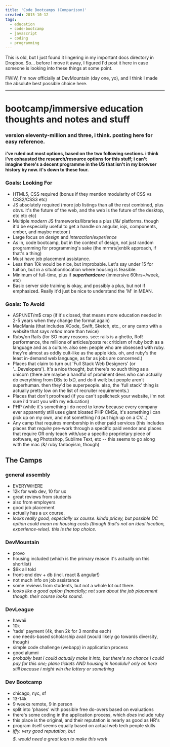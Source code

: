 ```yaml
---
title: 'Code Bootcamps (Comparison)'
created: 2015-10-12
tags:
  - education
  - code-bootcamp
  - javascript
  - coding
  - programming
---
```


This is old, but I just found it lingering in my important docs directory in
Dropbox. So... before I move it away, I figured I'd post it here in case
someone is looking into these things at some point.

FWIW, I'm now officially at DevMountain (day one, yo), and I think I made the
absolute best possible choice here.

---------

# bootcamp/immersive education thoughts and notes and stuff
### version eleventy-million and three, i think. posting here for easy reference.
#### i've ruled out most options, based on the two following sections. i think i've exhausted the research/resource options for this stuff; i can't imagine there's a decent programme in the US that isn't in my browser history by now. it's down to these four.

### Goals: Looking For
* HTML5, CSS required (bonus if they mention modularity of CSS vs CSS2/CSS3 etc)
* JS absolutely required (more job listings than all the rest combined, plus obvs. it's the future of the web, and the web is the future of the desktop, etc etc etc)
* Multiple _modern_ JS frameworks/libraries a plus (/&/ platforms. though it'd be especially useful to get a handle on angular, iojs, components, ember, and maybe meteor.)
* Large focus on _design_ and _interaction/experience_
* As in, code bootcamp, but in the context of design, not just random programming for programming's sake (the mrmrs/jxnblk approach, if that's a thing)
* Must have job placement assistance.
* Less than 10k would be nice, but improbable. Let's say under 15 for tuition, but in a situation/location where housing is feasible.
* Minimum of full-time, plus if _**superhardcore**_ (immersive 60hrs+/week, etc)
* Basic server side training is okay, and possibly a plus, but not if emphasized. Really it'd just be nice to understand the 'M' in MEAN.

### Goals: To Avoid
* ASP/.NET/m$ crap (if it's closed, that means more education needed in 2-5 years when they change the format again)
* MacMania (that includes XCode, Swift, Sketch, etc., or any camp with a website that says _retina_ more than twice)
* Ruby/on Rails (for SO many reasons. see: rails is a ghetto, RoR performance, the millions of articles/posts re: criticism of ruby both as a language and as a culture. also see: people who are obsessed with ruby. they're almost as oddly cult-like as the apple kids. oh, and ruby's the least in-demand web language, as far as jobs are concerned.)
* Places that claim to turn out 'Full Stack Web Designers' (or '...Developers'). It's a nice thought, but there's no such thing as a unicorn (there are maybe a handful of prominent devs who can actually do everything from DBs to IxD, and do it well; but people aren't superhuman. then they'd be superpeople. also, the 'full stack' thing is actually pretty low on the list of recruiter requirements.)
* Places that don't proofread (if you can't spellcheck your website, i'm not sure i'd trust you with my education)
* PHP (while it's something i do need to know because every company ever apparently still uses giant bloated PHP CMSs, it's something i can pick up on my own, and not something i'd put high up on a CV...)
* Any camp that requires membership in other paid services (this includes places that _require_ pre-work through a specific paid vendor and places that require OR only teach with/use a specific proprietary piece of software, eg Photoshop, Sublime Text, etc -- this seems to go along with the mac /&/ ruby fanboyism, though)


## The Camps

### general assembly
* EVERYWHERE
* 12k for web dev, 10 for ux
* great reviews from students
* also from employers
* good job placement
* actually has a ux course.
* _looks really good, especially ux course. kinda pricey, but possible DC option could mean no housing costs (though that's not an ideal location, experience-wise). this is the top choice._

### DevMountain
* provo
* housing included (which is the primary reason it's actually on this shortlist)
* $9k all told
* front-end dev + db (incl. react & angular!)
* not much info on job assistance
* some reviews from students, but not a whole lot out there.
* _looks like a good option financially; not sure about the job placement though. their course looks sound._

### DevLeague
* hawaii
* 10k
* 'tads' payment (4k, then 2k for 3 months each)
* one needs-based scholarship avail (would likely go towards diversity, though)
* simple code challenge (webapp) in application process
* good alumni
* _probably best i could actually make it into, but there's no chance i could pay for this one; plane tickets AND housing in honolulu? only on here still because i might win the lottery or something_

### Dev Bootcamp
* chicago, nyc, sf
* 13-14k
* 9 weeks remote, 9 in person
* split into 'phases' with possible free do-overs based on evaluations
* there's some coding in the application process, which _does_ include ruby
* this place is the original, and their reputation is nearly as good as HR's
* program itself seems equally based on actual web tech people skills
* _iffy. very good reputation, but $$$$$. would need a great loan to make this work_
